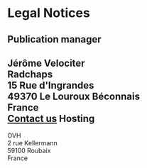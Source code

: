 <!---------------------
  title: Legal Notices
  --------------------->

Legal Notices
=========================

Publication manager
-------------------------
Jérôme Velociter<br>
Radchaps<br>
15 Rue d'Ingrandes<br>
49370 Le Louroux Béconnais<br>
France<br>
[Contact us](/contact)
Hosting
-------------------------
OVH<br>
2 rue Kellermann<br>
59100 Roubaix<br>
France

